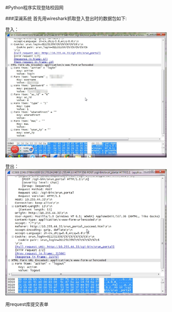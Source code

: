 #Python程序实现登陆校园网

###深澜系统
首先用wireshark抓取登入登出时的数据包如下:

登入：
![](https://raw.githubusercontent.com/LynnShaw/Python/master/campus_network_login/login.jpg)

登出：
![](https://raw.githubusercontent.com/LynnShaw/Python/master/campus_network_login/logout.jpg)

用request库提交表单